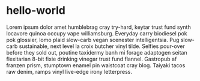 # hello-world

Lorem ipsum dolor amet humblebrag cray try-hard, keytar trust fund synth locavore quinoa occupy vape williamsburg. Everyday carry biodiesel pok pok glossier, lomo plaid slow-carb vegan scenester intelligentsia. Pug slow-carb sustainable, next level la croix butcher vinyl tilde. Selfies pour-over before they sold out, poutine taxidermy banh mi forage adaptogen seitan flexitarian 8-bit fixie drinking vinegar trust fund flannel. Gastropub af franzen prism, stumptown enamel pin waistcoat cray blog. Taiyaki tacos raw denim, ramps vinyl live-edge irony letterpress.
